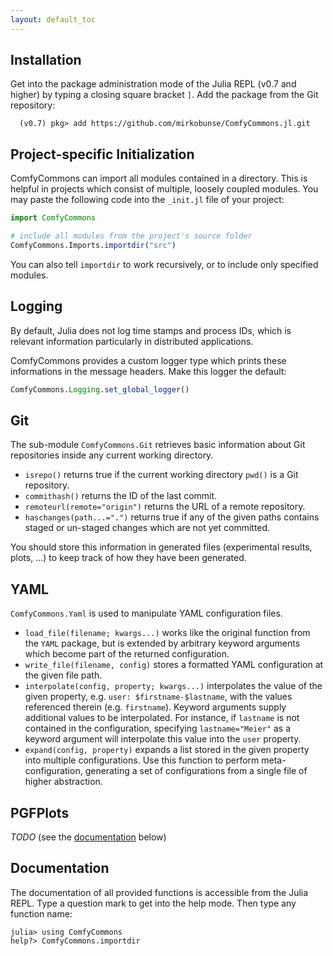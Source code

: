 ```yaml
---
layout: default_toc
---
```




## Installation

Get into the package administration mode of the Julia REPL (v0.7 and higher) by typing a
closing square bracket `]`. Add the package from the Git repository:

      (v0.7) pkg> add https://github.com/mirkobunse/ComfyCommons.jl.git



## Project-specific Initialization

ComfyCommons can import all modules contained in a directory. This is helpful in projects
which consist of multiple, loosely coupled modules. You may paste the following code into
the `_init.jl` file of your project:

```julia
import ComfyCommons

# include all modules from the project's source folder
ComfyCommons.Imports.importdir("src")
```
      
You can also tell `importdir` to work recursively, or to include only specified modules.



## Logging

By default, Julia does not log time stamps and process IDs, which is relevant information
particularly in distributed applications.

ComfyCommons provides a custom logger type which prints these informations in the message
headers. Make this logger the default:

```julia
ComfyCommons.Logging.set_global_logger()
```



## Git

The sub-module `ComfyCommons.Git` retrieves basic information about Git repositories inside
any current working directory.

- `isrepo()` returns true if the current working directory `pwd()` is a Git repository.
- `commithash()` returns the ID of the last commit.
- `remoteurl(remote="origin")` returns the URL of a remote repository.
- `haschanges(path...=".")` returns true if any of the given paths contains staged or
  un-staged changes which are not yet committed.

You should store this information in generated files (experimental results, plots, ...) to
keep track of how they have been generated.



## YAML

`ComfyCommons.Yaml` is used to manipulate YAML configuration files.

- `load_file(filename; kwargs...)` works like the original function from the `YAML` package,
  but is extended by arbitrary keyword arguments which become part of the returned
  configuration.
- `write_file(filename, config)` stores a formatted YAML configuration at the given file path.
- `interpolate(config, property; kwargs...)` interpolates the value of the given property, e.g.
  `user: $firstname-$lastname`, with the values referenced therein (e.g. `firstname`).
  Keyword arguments supply additional values to be interpolated. For instance, if `lastname`
  is not contained in the configuration, specifying `lastname="Meier"` as a keyword
  argument will interpolate this value into the `user` property.
- `expand(config, property)` expands a list stored in the given property into multiple
  configurations. Use this function to perform meta-configuration, generating a set of
  configurations from a single file of higher abstraction.



## PGFPlots

*TODO* (see the [documentation](#documentation) below)



## Documentation

The documentation of all provided functions is accessible from the Julia REPL.
Type a question mark to get into the help mode. Then type any function name:

    julia> using ComfyCommons
    help?> ComfyCommons.importdir



